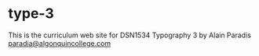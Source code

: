 # type-3
This is the curriculum web site for DSN1534 Typography 3
by Alain Paradis
paradia@algonquincollege.com
